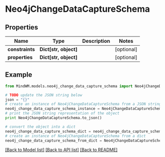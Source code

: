 # Neo4jChangeDataCaptureSchema


## Properties
Name | Type | Description | Notes
------------ | ------------- | ------------- | -------------
**constraints** | **Dict[str, object]** |  | [optional] 
**properties** | **Dict[str, object]** |  | [optional] 

## Example

```python
from MindWM.models.neo4j_change_data_capture_schema import Neo4jChangeDataCaptureSchema

# TODO update the JSON string below
json = "{}"
# create an instance of Neo4jChangeDataCaptureSchema from a JSON string
neo4j_change_data_capture_schema_instance = Neo4jChangeDataCaptureSchema.from_json(json)
# print the JSON string representation of the object
print Neo4jChangeDataCaptureSchema.to_json()

# convert the object into a dict
neo4j_change_data_capture_schema_dict = neo4j_change_data_capture_schema_instance.to_dict()
# create an instance of Neo4jChangeDataCaptureSchema from a dict
neo4j_change_data_capture_schema_from_dict = Neo4jChangeDataCaptureSchema.from_dict(neo4j_change_data_capture_schema_dict)
```
[[Back to Model list]](../README.md#documentation-for-models) [[Back to API list]](../README.md#documentation-for-api-endpoints) [[Back to README]](../README.md)


